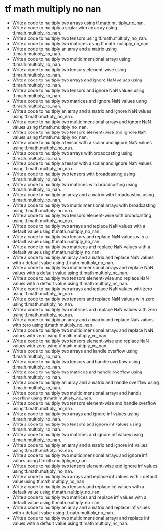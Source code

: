 # tf math multiply no nan

- Write a code to multiply two arrays using tf.math.multiply_no_nan.
- Write a code to multiply a scalar with an array using tf.math.multiply_no_nan.
- Write a code to multiply two tensors using tf.math.multiply_no_nan.
- Write a code to multiply two matrices using tf.math.multiply_no_nan.
- Write a code to multiply an array and a matrix using tf.math.multiply_no_nan.
- Write a code to multiply two multidimensional arrays using tf.math.multiply_no_nan.
- Write a code to multiply two tensors element-wise using tf.math.multiply_no_nan.
- Write a code to multiply two arrays and ignore NaN values using tf.math.multiply_no_nan.
- Write a code to multiply two tensors and ignore NaN values using tf.math.multiply_no_nan.
- Write a code to multiply two matrices and ignore NaN values using tf.math.multiply_no_nan.
- Write a code to multiply an array and a matrix and ignore NaN values using tf.math.multiply_no_nan.
- Write a code to multiply two multidimensional arrays and ignore NaN values using tf.math.multiply_no_nan.
- Write a code to multiply two tensors element-wise and ignore NaN values using tf.math.multiply_no_nan.
- Write a code to multiply a tensor with a scalar and ignore NaN values using tf.math.multiply_no_nan.
- Write a code to multiply two arrays with broadcasting using tf.math.multiply_no_nan.
- Write a code to multiply a tensor with a scalar and ignore NaN values using tf.math.multiply_no_nan.
- Write a code to multiply two tensors with broadcasting using tf.math.multiply_no_nan.
- Write a code to multiply two matrices with broadcasting using tf.math.multiply_no_nan.
- Write a code to multiply an array and a matrix with broadcasting using tf.math.multiply_no_nan.
- Write a code to multiply two multidimensional arrays with broadcasting using tf.math.multiply_no_nan.
- Write a code to multiply two tensors element-wise with broadcasting using tf.math.multiply_no_nan.
- Write a code to multiply two arrays and replace NaN values with a default value using tf.math.multiply_no_nan.
- Write a code to multiply two tensors and replace NaN values with a default value using tf.math.multiply_no_nan.
- Write a code to multiply two matrices and replace NaN values with a default value using tf.math.multiply_no_nan.
- Write a code to multiply an array and a matrix and replace NaN values with a default value using tf.math.multiply_no_nan.
- Write a code to multiply two multidimensional arrays and replace NaN values with a default value using tf.math.multiply_no_nan.
- Write a code to multiply two tensors element-wise and replace NaN values with a default value using tf.math.multiply_no_nan.
- Write a code to multiply two arrays and replace NaN values with zero using tf.math.multiply_no_nan.
- Write a code to multiply two tensors and replace NaN values with zero using tf.math.multiply_no_nan.
- Write a code to multiply two matrices and replace NaN values with zero using tf.math.multiply_no_nan.
- Write a code to multiply an array and a matrix and replace NaN values with zero using tf.math.multiply_no_nan.
- Write a code to multiply two multidimensional arrays and replace NaN values with zero using tf.math.multiply_no_nan.
- Write a code to multiply two tensors element-wise and replace NaN values with zero using tf.math.multiply_no_nan.
- Write a code to multiply two arrays and handle overflow using tf.math.multiply_no_nan.
- Write a code to multiply two tensors and handle overflow using tf.math.multiply_no_nan.
- Write a code to multiply two matrices and handle overflow using tf.math.multiply_no_nan.
- Write a code to multiply an array and a matrix and handle overflow using tf.math.multiply_no_nan.
- Write a code to multiply two multidimensional arrays and handle overflow using tf.math.multiply_no_nan.
- Write a code to multiply two tensors element-wise and handle overflow using tf.math.multiply_no_nan.
- Write a code to multiply two arrays and ignore inf values using tf.math.multiply_no_nan.
- Write a code to multiply two tensors and ignore inf values using tf.math.multiply_no_nan.
- Write a code to multiply two matrices and ignore inf values using tf.math.multiply_no_nan.
- Write a code to multiply an array and a matrix and ignore inf values using tf.math.multiply_no_nan.
- Write a code to multiply two multidimensional arrays and ignore inf values using tf.math.multiply_no_nan.
- Write a code to multiply two tensors element-wise and ignore inf values using tf.math.multiply_no_nan.
- Write a code to multiply two arrays and replace inf values with a default value using tf.math.multiply_no_nan.
- Write a code to multiply two tensors and replace inf values with a default value using tf.math.multiply_no_nan.
- Write a code to multiply two matrices and replace inf values with a default value using tf.math.multiply_no_nan.
- Write a code to multiply an array and a matrix and replace inf values with a default value using tf.math.multiply_no_nan.
- Write a code to multiply two multidimensional arrays and replace inf values with a default value using tf.math.multiply_no_nan.